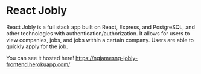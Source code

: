# React Jobly
React Jobly is a full stack app built on React, Express, and PostgreSQL, and other technologies with authentication/authorization. It allows for users to view companies, jobs, and jobs within a certain company. Users are able to quickly apply for the job. 

You can see it hosted here! https://ngjamesng-jobly-frontend.herokuapp.com/